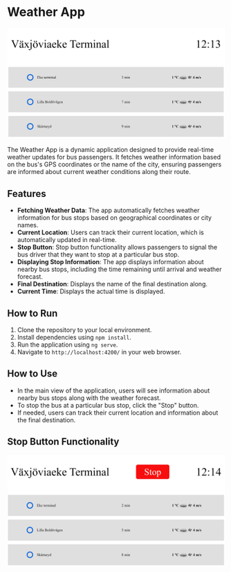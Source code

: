 # Weather App

![Weather App](./src/assets/without-stopButton.png)

The Weather App is a dynamic application designed to provide real-time weather updates for bus passengers. It fetches weather information based on the bus's GPS coordinates or the name of the city, ensuring passengers are informed about current weather conditions along their route.

## Features

- **Fetching Weather Data**: The app automatically fetches weather information for bus stops based on geographical coordinates or city names.
- **Current Location**: Users can track their current location, which is automatically updated in real-time.
- **Stop Button**: Stop button functionality allows passengers to signal the bus driver that they want to stop at a particular bus stop.
- **Displaying Stop Information**: The app displays information about nearby bus stops, including the time remaining until arrival and weather forecast.
- **Final Destination**: Displays the name of the final destination along.
- **Current Time**: Displays the actual time is displayed.

## How to Run

1. Clone the repository to your local environment.
2. Install dependencies using `npm install`.
3. Run the application using `ng serve`.
4. Navigate to `http://localhost:4200/` in your web browser.

## How to Use

- In the main view of the application, users will see information about nearby bus stops along with the weather forecast.
- To stop the bus at a particular bus stop, click the "Stop" button.
- If needed, users can track their current location and information about the final destination.

## Stop Button Functionality

![Stop Button](./src/assets/with-stopButton.png)
